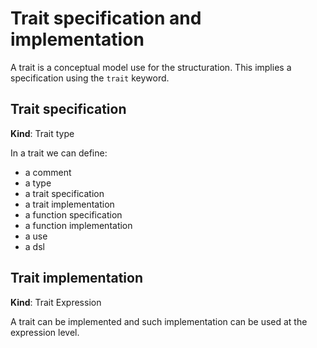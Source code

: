 # Trait specification and implementation

A trait is a conceptual model use for the structuration. This implies
a specification using the `trait` keyword.

## Trait specification

**Kind**: Trait type

In a trait we can define:
- a comment
- a type
- a trait specification
- a trait implementation
- a function specification
- a function implementation
- a use
- a dsl

## Trait implementation

**Kind**: Trait Expression

A trait can be implemented and such implementation can be used at 
the expression level.
